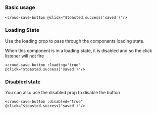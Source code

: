 ### Basic usage

    <croud-save-button @click="$toasted.success('saved')"/>

### Loading State
Use the loading prop to pass through the components loading state.

When this component is in a loading state, it is disabled and so the click listener will not fire

    <croud-save-button :loading="true" @click="$toasted.success('saved')"/>

### Disabled state
You can also use the disabled prop to disable the button

    <croud-save-button :disabled="true" @click="$toasted.success('saved')"/>
